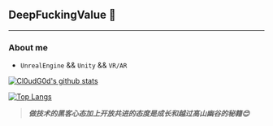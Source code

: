 ## DeepFuckingValue 👋
---
### About me

-  `UnrealEngine` && `Unity` && `VR/AR`

[![Cl0udG0d's github stats](https://github-readme-stats.vercel.app/api?username=Zzzxs&show_icons=true&theme=radical&cache_seconds=86400)](https://github.com/anuraghazra/github-readme-stats)

[![Top Langs](https://github-readme-stats.vercel.app/api/top-langs/?username=Zzzxs)](https://github.com/anuraghazra/github-readme-stats)

> ***做技术的黑客心态加上开放共进的态度是成长和越过高山幽谷的秘籍😊***
